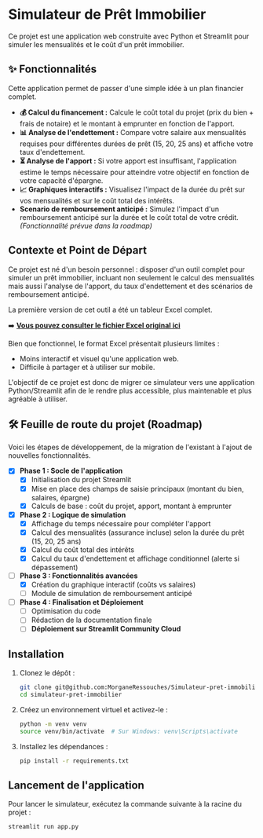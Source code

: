 # Simulateur de Prêt Immobilier

Ce projet est une application web construite avec Python et Streamlit pour simuler les mensualités et le coût d'un prêt immobilier.

## ✨ Fonctionnalités

Cette application permet de passer d'une simple idée à un plan financier complet.

*   **💰 Calcul du financement :** Calcule le coût total du projet (prix du bien + frais de notaire) et le montant à emprunter en fonction de l'apport.
*   **📊 Analyse de l'endettement :** Compare votre salaire aux mensualités requises pour différentes durées de prêt (15, 20, 25 ans) et affiche votre taux d'endettement.
*   **⏳ Analyse de l'apport :** Si votre apport est insuffisant, l'application estime le temps nécessaire pour atteindre votre objectif en fonction de votre capacité d'épargne.
*   **📈 Graphiques interactifs :** Visualisez l'impact de la durée du prêt sur vos mensualités et sur le coût total des intérêts.
*   **Scenario de remboursement anticipé :** Simulez l'impact d'un remboursement anticipé sur la durée et le coût total de votre crédit. *(Fonctionnalité prévue dans la roadmap)*

## Contexte et Point de Départ

Ce projet est né d'un besoin personnel : disposer d'un outil complet pour simuler un prêt immobilier, incluant non seulement le calcul des mensualités mais aussi l'analyse de l'apport, du taux d'endettement et des scénarios de remboursement anticipé.

La première version de cet outil a été un tableur Excel complet.

➡️ **[Vous pouvez consulter le fichier Excel original ici](./source_excel/Simulation_prêt.xlsx)**

Bien que fonctionnel, le format Excel présentait plusieurs limites :
-   Moins interactif et visuel qu'une application web.
-   Difficile à partager et à utiliser sur mobile.

L'objectif de ce projet est donc de migrer ce simulateur vers une application Python/Streamlit afin de le rendre plus accessible, plus maintenable et plus agréable à utiliser.

## 🛠️ Feuille de route du projet (Roadmap)

Voici les étapes de développement, de la migration de l'existant à l'ajout de nouvelles fonctionnalités.

-   [x] **Phase 1 : Socle de l'application**
    -   [x] Initialisation du projet Streamlit
    -   [x] Mise en place des champs de saisie principaux (montant du bien, salaires, épargne)
    -   [x] Calculs de base : coût du projet, apport, montant à emprunter

-   [x] **Phase 2 : Logique de simulation**
    -   [x] Affichage du temps nécessaire pour compléter l'apport
    -   [x] Calcul des mensualités (assurance incluse) selon la durée du prêt (15, 20, 25 ans)
    -   [x] Calcul du coût total des intérêts
    -   [x] Calcul du taux d'endettement et affichage conditionnel (alerte si dépassement)

-   [ ] **Phase 3 : Fonctionnalités avancées**
    -   [x] Création du graphique interactif (coûts vs salaires)
    -   [ ] Module de simulation de remboursement anticipé

-   [ ] **Phase 4 : Finalisation et Déploiement**
    -   [ ] Optimisation du code
    -   [ ] Rédaction de la documentation finale
    -   [ ] **Déploiement sur Streamlit Community Cloud**

## Installation

1.  Clonez le dépôt :
    ```bash
    git clone git@github.com:MorganeRessouches/Simulateur-pret-immobilier.git
    cd simulateur-pret-immobilier
    ```

2.  Créez un environnement virtuel et activez-le :
    ```bash
    python -m venv venv
    source venv/bin/activate  # Sur Windows: venv\Scripts\activate
    ```

3.  Installez les dépendances :
    ```bash
    pip install -r requirements.txt
    ```

## Lancement de l'application

Pour lancer le simulateur, exécutez la commande suivante à la racine du projet :

```bash
streamlit run app.py
```